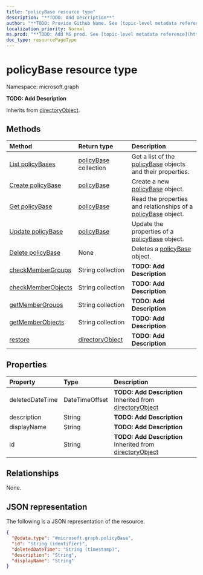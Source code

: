 ```yaml
---
title: "policyBase resource type"
description: "**TODO: Add Description**"
author: "**TODO: Provide Github Name. See [topic-level metadata reference](https://msgo.azurewebsites.net/add/document/guidelines/metadata.html#topic-level-metadata)**"
localization_priority: Normal
ms.prod: "**TODO: Add MS prod. See [topic-level metadata reference](https://msgo.azurewebsites.net/add/document/guidelines/metadata.html#topic-level-metadata)**"
doc_type: resourcePageType
---
```


# policyBase resource type

Namespace: microsoft.graph

**TODO: Add Description**


Inherits from [directoryObject](../resources/directoryobject.md).

## Methods
|Method|Return type|Description|
|:---|:---|:---|
|[List policyBases](../api/policybase-list.md)|[policyBase](../resources/policybase.md) collection|Get a list of the [policyBase](../resources/policybase.md) objects and their properties.|
|[Create policyBase](../api/policybase-create.md)|[policyBase](../resources/policybase.md)|Create a new [policyBase](../resources/policybase.md) object.|
|[Get policyBase](../api/policybase-get.md)|[policyBase](../resources/policybase.md)|Read the properties and relationships of a [policyBase](../resources/policybase.md) object.|
|[Update policyBase](../api/policybase-update.md)|[policyBase](../resources/policybase.md)|Update the properties of a [policyBase](../resources/policybase.md) object.|
|[Delete policyBase](../api/policybase-delete.md)|None|Deletes a [policyBase](../resources/policybase.md) object.|
|[checkMemberGroups](../api/policybase-checkmembergroups.md)|String collection|**TODO: Add Description**|
|[checkMemberObjects](../api/policybase-checkmemberobjects.md)|String collection|**TODO: Add Description**|
|[getMemberGroups](../api/policybase-getmembergroups.md)|String collection|**TODO: Add Description**|
|[getMemberObjects](../api/policybase-getmemberobjects.md)|String collection|**TODO: Add Description**|
|[restore](../api/policybase-restore.md)|[directoryObject](../resources/directoryobject.md)|**TODO: Add Description**|

## Properties
|Property|Type|Description|
|:---|:---|:---|
|deletedDateTime|DateTimeOffset|**TODO: Add Description** Inherited from [directoryObject](../resources/directoryobject.md)|
|description|String|**TODO: Add Description**|
|displayName|String|**TODO: Add Description**|
|id|String|**TODO: Add Description** Inherited from [directoryObject](../resources/directoryobject.md)|

## Relationships
None.

## JSON representation
The following is a JSON representation of the resource.
<!-- {
  "blockType": "resource",
  "keyProperty": "id",
  "@odata.type": "microsoft.graph.policyBase",
  "baseType": "Microsoft.DirectoryServices.directoryObject",
  "openType": false
}
-->
``` json
{
  "@odata.type": "#microsoft.graph.policyBase",
  "id": "String (identifier)",
  "deletedDateTime": "String (timestamp)",
  "description": "String",
  "displayName": "String"
}
```


